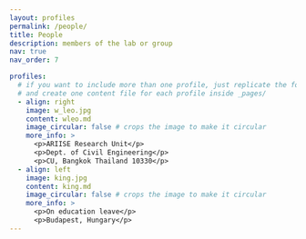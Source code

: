 ```yaml
---
layout: profiles
permalink: /people/
title: People
description: members of the lab or group
nav: true
nav_order: 7

profiles:
  # if you want to include more than one profile, just replicate the following block
  # and create one content file for each profile inside _pages/
  - align: right
    image: w_leo.jpg
    content: wleo.md
    image_circular: false # crops the image to make it circular
    more_info: >
      <p>ARIISE Research Unit</p>
      <p>Dept. of Civil Engineering</p>
      <p>CU, Bangkok Thailand 10330</p>
  - align: left
    image: king.jpg
    content: king.md
    image_circular: false # crops the image to make it circular
    more_info: >
      <p>On education leave</p>
      <p>Budapest, Hungary</p>
---
```

